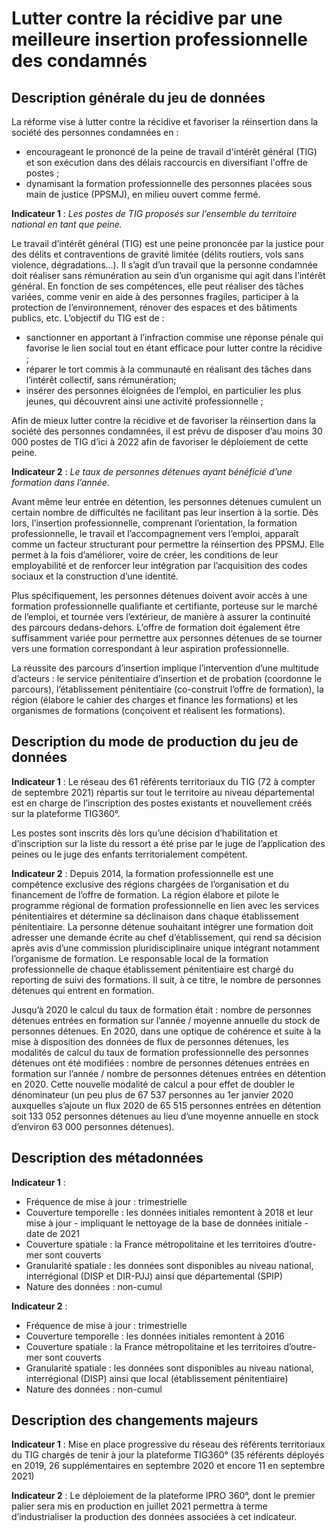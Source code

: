 # Lutter contre la récidive par une meilleure insertion professionnelle des condamnés
## Description générale du jeu de données
La réforme vise à lutter contre la récidive et favoriser la réinsertion dans la société des personnes condamnées en : 
- encourageant le prononcé de la peine de travail d'intérêt général (TIG) et son exécution dans des délais raccourcis en diversifiant l'offre de postes ;
- dynamisant la formation professionnelle des personnes placées sous main de justice (PPSMJ), en milieu ouvert comme fermé.

**Indicateur 1** : _Les postes de TIG proposés sur l’ensemble du territoire national en tant que peine._

Le travail d’intérêt général (TIG) est une peine prononcée par la justice pour des délits et contraventions de gravité limitée (délits routiers, vols sans violence, dégradations…). Il s’agit d’un travail que la personne condamnée doit réaliser sans rémunération au sein d’un organisme qui agit dans l’intérêt général. En fonction de ses compétences, elle peut réaliser des tâches variées, comme venir en aide à des personnes fragiles, participer à la protection de l’environnement, rénover des espaces et des bâtiments publics, etc. L’objectif du TIG est de : 
-	sanctionner en apportant à l’infraction commise une réponse pénale qui favorise le lien social tout en étant efficace pour lutter contre la récidive ; 
-	réparer le tort commis à la communauté en réalisant des tâches dans l’intérêt collectif, sans rémunération; 
-	insérer des personnes éloignées de l’emploi, en particulier les plus jeunes, qui découvrent ainsi une activité professionnelle ;

Afin de mieux lutter contre la récidive et de favoriser la réinsertion dans la société des personnes condamnées, il est prévu de disposer d’au moins 30 000 postes de TIG d’ici à 2022 afin de favoriser le déploiement de cette peine.

**Indicateur 2** : _Le taux de personnes détenues ayant bénéficié d’une formation dans l’année._

Avant même leur entrée en détention, les personnes détenues cumulent un certain nombre de difficultés ne facilitant pas leur insertion à la sortie. Dès lors, l’insertion professionnelle, comprenant l’orientation, la formation professionnelle, le travail et l’accompagnement vers l’emploi, apparaît comme un facteur structurant pour permettre la réinsertion des PPSMJ. Elle permet à la fois d’améliorer, voire de créer, les conditions de leur employabilité et de renforcer leur intégration par l’acquisition des codes sociaux et la construction d’une identité.

Plus spécifiquement, les personnes détenues doivent avoir accès à une formation professionnelle qualifiante et certifiante, porteuse sur le marché de l’emploi, et tournée vers l’extérieur, de manière à assurer la continuité des parcours dedans-dehors. L’offre de formation doit également être suffisamment variée pour permettre aux personnes détenues de se tourner vers une formation correspondant à leur aspiration professionnelle.

La réussite des parcours d’insertion implique l’intervention d’une multitude d’acteurs : le service pénitentiaire d’insertion et de probation (coordonne le parcours), l’établissement pénitentiaire (co-construit l’offre de formation), la région (élabore le cahier des charges et finance les formations) et les organismes de formations (conçoivent et réalisent les formations).

## Description du mode de production du jeu de données
**Indicateur 1** : 
Le réseau des 61 référents territoriaux du TIG (72 à compter de septembre 2021) répartis sur tout le territoire au niveau départemental est en charge de l’inscription des postes existants et nouvellement créés sur la plateforme TIG360°.

Les postes sont inscrits dès lors qu’une décision d’habilitation et d’inscription sur la liste du ressort a été prise par le juge de l’application des peines ou le juge des enfants territorialement compétent.

**Indicateur 2** : 
Depuis 2014, la formation professionnelle est une compétence exclusive des régions chargées de l’organisation et du financement de l’offre de formation. La région élabore et pilote le programme régional de formation professionnelle en lien avec les services pénitentiaires et détermine sa déclinaison dans chaque établissement pénitentiaire.
La personne détenue souhaitant intégrer une formation doit adresser une demande écrite au chef d’établissement, qui rend sa décision après avis d’une commission pluridisciplinaire unique intégrant notamment l’organisme de formation. 
Le responsable local de la formation professionnelle de chaque établissement pénitentiaire est chargé du reporting de suivi des formations. Il suit, à ce titre, le nombre de personnes détenues qui entrent en formation.

Jusqu’à 2020 le calcul du taux de formation était : nombre de personnes détenues entrées en formation sur l’année / moyenne annuelle du stock de personnes détenues. En 2020, dans une optique de cohérence et suite à la mise à disposition des données de flux de personnes détenues, les modalités de calcul du taux de formation professionnelle des personnes détenues ont été modifiées : nombre de personnes détenues entrées en formation sur l’année / nombre de personnes détenues entrées en détention en 2020. Cette nouvelle modalité de calcul a pour effet de doubler le dénominateur (un peu plus de 67 537 personnes au 1er janvier 2020 auxquelles s’ajoute un flux 2020 de 65 515 personnes entrées en détention soit 133 052 personnes détenues au lieu d’une moyenne annuelle en stock d’environ 63 000 personnes détenues).

## Description des métadonnées 
**Indicateur 1** : 
-	Fréquence de mise à jour : trimestrielle
-	Couverture temporelle : les données initiales remontent à 2018 et leur mise à jour - impliquant le nettoyage de la base de données initiale - date de 2021
-	Couverture spatiale : la France métropolitaine et les territoires d’outre-mer sont couverts
-	Granularité spatiale : les données sont disponibles au niveau national, interrégional (DISP et DIR-PJJ) ainsi que départemental (SPIP)
-	Nature des données : non-cumul 

**Indicateur 2** : 
-	Fréquence de mise à jour : trimestrielle
-	Couverture temporelle : les données initiales remontent à 2016 
-	Couverture spatiale : la France métropolitaine et les territoires d’outre-mer sont couverts
-	Granularité spatiale : les données sont disponibles au niveau national, interrégional (DISP) ainsi que local (établissement pénitentiaire)
-	Nature des données : non-cumul 

## Description des changements majeurs
**Indicateur 1** : 
Mise en place progressive du réseau des référents territoriaux du TIG chargés de tenir à jour la plateforme TIG360° (35 référents déployés en 2019, 26 supplémentaires en septembre 2020 et encore 11 en septembre 2021)

**Indicateur 2** : 
Le déploiement de la plateforme IPRO 360°, dont le premier palier sera mis en production en juillet 2021 permettra à terme d’industrialiser la production des données associées à cet indicateur. 

